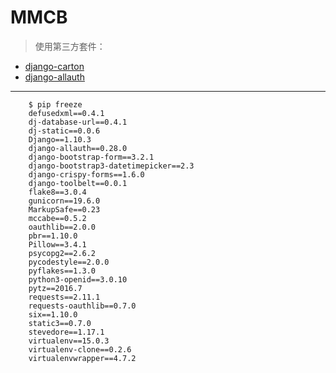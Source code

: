 # MMCB


>使用第三方套件：
>
* [django-carton](https://github.com/lazybird/django-carton)
* [django-allauth](https://github.com/pennersr/django-allauth)

<hr>

		$ pip freeze
		defusedxml==0.4.1
		dj-database-url==0.4.1
		dj-static==0.0.6
		Django==1.10.3
		django-allauth==0.28.0
		django-bootstrap-form==3.2.1
		django-bootstrap3-datetimepicker==2.3
		django-crispy-forms==1.6.0
		django-toolbelt==0.0.1
		flake8==3.0.4
		gunicorn==19.6.0
		MarkupSafe==0.23
		mccabe==0.5.2
		oauthlib==2.0.0
		pbr==1.10.0
		Pillow==3.4.1
		psycopg2==2.6.2
		pycodestyle==2.0.0
		pyflakes==1.3.0
		python3-openid==3.0.10
		pytz==2016.7
		requests==2.11.1
		requests-oauthlib==0.7.0
		six==1.10.0
		static3==0.7.0
		stevedore==1.17.1
		virtualenv==15.0.3
		virtualenv-clone==0.2.6
		virtualenvwrapper==4.7.2
